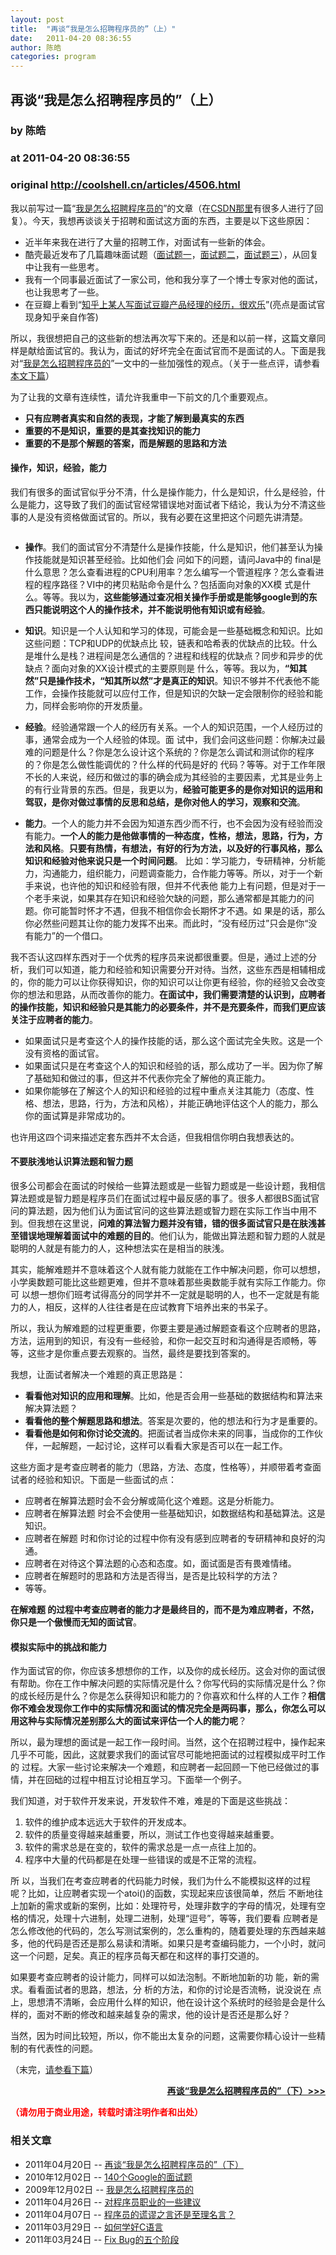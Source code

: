 ```yaml
---
layout: post
title:  "再谈“我是怎么招聘程序员的”（上）"
date:   2011-04-20 08:36:55
author: 陈皓
categories: program
---
```


## 再谈“我是怎么招聘程序员的”（上）
### by 陈皓
### at 2011-04-20 08:36:55
### original <http://coolshell.cn/articles/4506.html>

<p>我以前写过一篇“<a title="我是怎么招聘程序员的" href="http://coolshell.cn/articles/1870.html">我是怎么招聘程序员的</a>”的文章（在<a title="我是怎么招聘程序员（CSDN）" href="http://blog.csdn.net/haoel/archive/2009/12/18/5032418.aspx">CSDN那里</a>有很多人进行了回复）。今天，我想再谈谈关于招聘和面试这方面的东西，主要是以下这些原因：</p>
<ul>
<li>近半年来我在进行了大量的招聘工作，对面试有一些新的体会。</li>
<li>酷壳最近发布了几篇趣味面试题（<a title="面试题：火车运煤问题" href="http://coolshell.cn/articles/4429.html">面试题一</a>，<a title="又一个有趣的面试题" href="http://coolshell.cn/articles/4162.html">面试题二</a>，<a title="“火柴棍式”程序员面试题" href="http://coolshell.cn/articles/3961.html">面试题三</a>），从回复中让我有一些思考。</li>
<li>我有一个同事最近面试了一家公司，他和我分享了一个博士专家对他的面试，也让我思考了一些。</li>
<li>在豆瓣上看到“<a title="知乎上某人写面试豆瓣产品经理的经历，很欢乐" href="http://www.douban.com/note/146145117/">知乎上某人写面试豆瓣产品经理的经历，很欢乐</a>”(亮点是面试官现身知乎亲自作答)</li>
</ul>
<p>所以，我很想把自己的这些新的想法再次写下来的。还是和以前一样，这篇文章同样是献给面试官的。我认为，面试的好坏完全在面试官而不是面试的人。下面是我对“<a title="我是怎么招聘程序员的" href="http://coolshell.cn/articles/1870.html">我是怎么招聘程序员的</a>”一文中的一些加强性的观点。（关于一些点评，请参看<a href="http://coolshell.cn/articles/4490.html">本文下篇</a>）</p>
<p>为了让我的文章有连续性，请允许我重申一下前文的几个重要观点。</p>
<ul>
<li><strong>只有应聘者真实和自然的表现，才能了解到最真实的东西</strong></li>
<li><strong>重要的不是知识，重要的是其查找知识的能力</strong></li>
<li><strong>重要的不是那个解题的答案，而是解题的思路和方法</strong></li>
</ul>
<h4>操作，知识，经验，能力</h4>
<p>我们有很多的面试官似乎分不清，什么是操作能力，什么是知识，什么是经验，什么是能力，这导致了我们的面试官经常错误地对面试者下结论，我认为分不清这些事的人是没有资格做面试官的。所以，我有必要在这里把这个问题先讲清楚。</p>
<p><span></span></p>
<p><img title="更多..." src="http://coolshell.cn/wp-includes/js/tinymce/plugins/wordpress/img/trans.gif" alt=""></p>
<ul>
<li><strong>操作</strong>。我们的面试官分不清楚什么是操作技能，什么是知识，他们甚至认为操作技能就是知识甚至经验。比如他们会 问如下的问题，请问Java中的  final是什么意思？怎么查看进程的CPU利用率？怎么编写一个管道程序？怎么查看进程的程序路径？VI中的拷贝粘贴命令是什么？包括面向对象的XX模 式是什么。等等。我以为，<strong>这些能够通过查况相关操作手册或是能够google到的东西只能说明这个人的操作技术，并不能说明他有知识或有经验</strong>。</li>
</ul>
<ul>
<li><strong>知识</strong>。知识是一个人认知和学习的体现，可能会是一些基础概念和知识。比如这些问题：TCP和UDP的优缺点比 较，链表和哈希表的优缺点的比较。什么是堆什么是栈？进程间是怎么通信的？进程和线程的优缺点？同步和异步的优缺点？面向对象的XX设计模式的主要原则是 什么，等等。我以为，<strong>“知其然”只是操作技术，“知其所以然”才是真正的知识</strong>。知识不够并不代表他不能工作，会操作技能就可以应付工作，但是知识的欠缺一定会限制你的经验和能力，同样会影响你的开发质量。</li>
</ul>
<ul>
<li><strong>经验</strong>。经验通常跟一个人的经历有关系。一个人的知识范围，一个人经历过的事，通常会成为一个人经验的体现。面 试中，我们会问这些问题：你解决过最难的问题是什么？你是怎么设计这个系统的？你是怎么调试和测试你的程序的？你是怎么做性能调优的？什么样的代码是好的 代码？等等。对于工作年限不长的人来说，经历和做过的事的确会成为其经验的主要因素，尤其是业务上的有行业背景的东西。但是，我更以为，<strong>经验可能更多的是你对知识的运用和驾驭，是你对做过事情的反思和总结，是你对他人的学习，观察和交流</strong>。</li>
</ul>
<ul>
<li><strong>能力</strong>。一个人的能力并不会因为知道东西少而不行，也不会因为没有经验而没有能力。<strong>一个人的能力是他做事情的一种态度，性格，想法，思路，行为，方法和风格</strong>。<strong>只要有热情，有想法，有好的行为方法，以及好的行事风格，那么知识和经验对他来说只是一个时间问题</strong>。 比如：学习能力，专研精神，分析能力，沟通能力，组织能力，问题调查能力，合作能力等等。所以，对于一个新手来说，也许他的知识和经验有限，但并不代表他 能力上有问题，但是对于一个老手来说，如果其存在知识和经验欠缺的问题，那么通常都是其能力的问题。你可能暂时怀才不遇，但我不相信你会长期怀才不遇。如 果是的话，那么你必然些问题其让你的能力发挥不出来。而此时，“没有经历过”只会是你“没有能力”的一个借口。</li>
</ul>
<p>我不否认这四样东西对于一个优秀的程序员来说都很重要。但是，通过上述的分析，我们可以知道，能力和经验和知识需要分开对待。当然，这些东西是相辅相成的，你的能力可以让你获得知识，你的知识可以让你更有经验，你的经验又会改变你的想法和思路，从而改善你的能力。<strong>在面试中，我们需要清楚的认识到，应聘者的操作技能，知识和经验只是其能力的必要条件，并不是充要条件，而我们更应该关注于应聘者的能力</strong>。</p>
<ul>
<li>如果面试只是考查这个人的操作技能的话，那么这个面试完全失败。这是一个没有资格的面试官。</li>
<li>如果面试只是在考查这个人的知识和经验的话，那么成功了一半。因为你了解了基础知和做过的事，但这并不代表你完全了解他的真正能力。</li>
<li>如果你能够在了解这个人的知识和经验的过程中重点关注其能力（态度、性格、想法，思路，行为，方法和风格），并能正确地评估这个人的能力，那么你的面试算是非常成功的。</li>
</ul>
<p>也许用这四个词来描述定套东西并不太合适，但我相信你明白我想表达的。</p>
<h4>不要肤浅地认识算法题和智力题</h4>
<p>很多公司都会在面试的时候给一些算法题或是一些智力题或是一些设计题，我相信算法题或是智力题是程序员们在面试过程中最反感的事了。很多人都很BS面试官问的算法题，因为他们认为面试官问的这些算法题或智力题在实际工作当中用不到。但我想在这里说，<strong>问难的算法智力题并没有错，错的很多面试官只是在肤浅甚至错误地理解着面试中的难题的目的</strong>。他们认为，能做出算法题和智力题的人就是聪明的人就是有能力的人，这种想法实在是相当的肤浅。</p>
<p>其实，能解难题并不意味着这个人就有能力就能在工作中解决问题，你可以想想，小学奥数题可能比这些题更难，但并不意味着那些奥数能手就有实际工作能力。你可 以想一想你们班考试得高分的同学并不一定就是聪明的人，也不一定就是有能力的人，相反，这样的人往往者是在应试教育下培养出来的书呆子。</p>
<p>所以，我认为解难题的过程更重要，你要主要是通过解题查看这个应聘者的思路，方法，运用到的知识，有没有一些经验，和你一起交互时和沟通得是否顺畅，等等，这些才是你重点要去观察的。当然，最终是要找到答案的。</p>
<p>我想，让面试者解决一个难题的真正思路是：</p>
<ul>
<li><strong>看看他对知识的应用和理解</strong>。比如，他是否会用一些基础的数据结构和算法来解决算法题？</li>
<li><strong>看看他的整个解题思路和想法</strong>。答案是次要的，他的想法和行为才是重要的。</li>
<li><strong>看看他是如何和你讨论交流的</strong>。把面试者当成你未来的同事，当成你的工作伙伴，一起解题，一起讨论，这样可以看看大家是否可以在一起工作。</li>
</ul>
<p>这些方面才是考查应聘者的能力（思路，方法、态度，性格等），并顺带着考查面试者的经验和知识。下面是一些面试的点：</p>
<ul>
<li>应聘者在解算法题时会不会分解或简化这个难题。这是分析能力。</li>
<li>应聘者在解算法题 时会不会使用一些基础知识，如数据结构和基础算法。这是知识。</li>
<li>应聘者在解题 时和你讨论的过程中你有没有感到应聘者的专研精神和良好的沟通。</li>
<li>应聘者在对待这个算法题的心态和态度。如，面试面是否有畏难情绪。</li>
<li>应聘者在解题时的思路和方法是否得当，是否是比较科学的方法？</li>
<li>等等。</li>
</ul>
<p><strong>在解难题 的过程中考查应聘者的能力才是最终目的，而不是为难应聘者，不然，你只是一个傲慢而无知的面试官</strong>。</p>
<h4>模拟实际中的挑战和能力</h4>
<p>作为面试官的你，你应该多想想你的工作，以及你的成长经历。这会对你的面试很有帮助。你在工作中解决问题的实际情况是什么？你写代码的实际情况是什么？你的成长经历是什么？你是怎么获得知识和能力的？你喜欢和什么样的人工作？<strong>相信你不难会发现你工作中的实际情况和面试的情况完全是两码事，那么，你怎么可以用这种与实际情况差别那么大的面试来评估一个人的能力呢</strong>？</p>
<p>所以，最为理想的面试是一起工作一段时间。当然，这个在招聘过程中，操作起来几乎不可能，因此，这就要求我们的面试官尽可能地把面试的过程模拟成平时工作的 过程。大家一些讨论来解决一个难题，和应聘者一起回顾一下他已经做过的事情，并在回础的过程中相互讨论相互学习。下面举一个例子。</p>
<p>我们知道，对于软件开发来说，开发软件不难，难是的下面是这些挑战：</p>
<ol>
<li>软件的维护成本远远大于软件的开发成本。</li>
<li>软件的质量变得越来越重要，所以，测试工作也变得越来越重要。</li>
<li>软件的需求总是在变的，软件的需求总是一点一点往上加的。</li>
<li>程序中大量的代码都是在处理一些错误的或是不正常的流程。</li>
</ol>
<p>所  以，当我们在考查应聘者的代码能力时候，我们为什么不能模拟这样的过程呢？比如，让应聘者实现一个atoi()的函数，实现起来应该很简单，然后   不断地往上加新的需求或新的案例，比如：处理符号，处理非数字的字母的情况，处理有空格的情况，处理十六进制，处理二进制，处理“逗号”，等等，我们要看     应聘者是怎么修改他的代码的，怎么写测试案例的，怎么重构的，随着要处理的东西越来越多，他的代码是否还是那么易读和清晰。如果只是考查编码能力，一个小时，就问这一个问题，足矣。真正的程序员每天都在和这样的事打交道的。</p>
<p>如果要考查应聘者的设计能力，同样可以如法泡制。不断地加新的功 能，新的需求。看看面试者的思路，想法，分 析的方法，和你的讨论是否流畅，说没说在   点上，思想清不清晰，会应用什么样的知识，他在设计这个系统时的经验是会是什么样的，面对不断的修改和越来越复杂的需求，他的设计是否还是那么好？</p>
<p>当然，因为时间比较短，所以，你不能出太复杂的问题，这需要你精心设计一些精制的有代表性的问题。</p>
<p>（末完，<a title="再谈“我是怎么招聘程序员的”（下）" href="http://coolshell.cn/articles/4490.html">请参看下篇</a>）</p>
<p style="text-align:right"><a title="再谈“我是怎么招聘程序员的”（下）" href="http://coolshell.cn/articles/4490.html"><strong>再谈“我是怎么招聘程序员的”（下）&gt;&gt;&gt;</strong></a></p>
<p><span style="color:#ff0000"><strong>（请勿用于商业用途，转载时请注明作者和出处）</strong></span></p>
<h3>相关文章</h3><ul><li>2011年04月20日 -- <a href="http://coolshell.cn/articles/4490.html" title="再谈“我是怎么招聘程序员的”（下）">再谈“我是怎么招聘程序员的”（下）</a></li><li>2010年12月02日 -- <a href="http://coolshell.cn/articles/3345.html" title="140个Google的面试题">140个Google的面试题</a></li><li>2009年12月02日 -- <a href="http://coolshell.cn/articles/1870.html" title="我是怎么招聘程序员的">我是怎么招聘程序员的</a></li><li>2011年04月26日 -- <a href="http://coolshell.cn/articles/4561.html" title="对程序员职业的一些建议">对程序员职业的一些建议</a></li><li>2011年04月07日 -- <a href="http://coolshell.cn/articles/4235.html" title="程序员的谎谬之言还是至理名言？">程序员的谎谬之言还是至理名言？</a></li><li>2011年03月29日 -- <a href="http://coolshell.cn/articles/4102.html" title="如何学好C语言">如何学好C语言</a></li><li>2011年03月24日 -- <a href="http://coolshell.cn/articles/4045.html" title="Fix Bug的五个阶段">Fix Bug的五个阶段</a></li></ul>